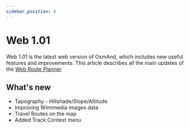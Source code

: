 ```yaml
---
sidebar_position: 6
---
```


# Web 1.01

Web 1.01 is the latest web version of OsmAnd, which includes new useful features and improvements. This article describes all the main updates of the [Web Route Planner](../user/plan-route/web.md).


## What's new

- Tapography - Hillshade/Slope/Altitude
- Improving Wimimedia images data
- Travel Routes on the map
- Added Track Context menu



